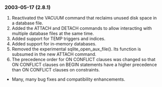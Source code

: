 ### 2003\-05\-17 (2\.8\.1\)

1. Reactivated the VACUUM command that reclaims unused disk space in
 a database file.
2. Added the ATTACH and DETACH commands to allow interacting with multiple
 database files at the same time.
3. Added support for TEMP triggers and indices.
4. Added support for in\-memory databases.
5. Removed the experimental sqlite\_open\_aux\_file(). Its function is
 subsumed in the new ATTACH command.
6. The precedence order for ON CONFLICT clauses was changed so that
 ON CONFLICT clauses on BEGIN statements have a higher precedence than
 ON CONFLICT clauses on constraints.
- Many, many bug fixes and compatibility enhancements.




